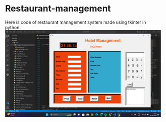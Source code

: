 # Restaurant-management
Here is code of restaurant management system made using tkinter in python.
![Restaurant-GUI](https://github.com/gpratik143/Restaurant-management/blob/main/GUI_SS.png)
